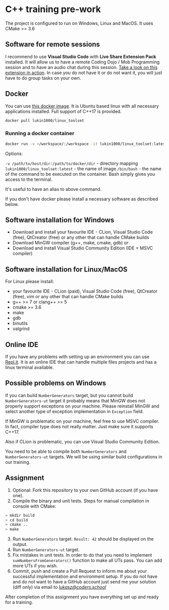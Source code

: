 # C++ training pre-work

The project is configured to run on Windows, Linux and MacOS. It uses CMake >= 3.6

## Software for remote sessions

I recommend to use **Visual Studio Code** with **Live Share Extension Pack** installed. It will allow us to have a remote Coding Dojo / Mob Programming session and to have an audio chat during this session. [Take a look on this extension in action](https://visualstudio.microsoft.com/pl/services/live-share/). In case you do not have it or do not want it, you will just have to do group tasks on your own.

## Docker 

You can use [this docker image](https://hub.docker.com/r/lukin1000/linux_toolset). It is Ubuntu based linux with all necessary applications installed. Full support of C++17 is provided.

```bash
docker pull lukin1000/linux_toolset
```

### Running a docker container

```bash
docker run -v ~/workspace/:/workspace -it lukin1000/linux_toolset:latest /bin/bash
```

Options:

`-v /path/to/host/dir:/path/to/docker/dir` - directory mapping
`lukin1000/linux_toolset:latest` - the name of image
`/bin/bash` - the name of the command to be executed on the container. Bash simply gives you access to the terminal. 

It's useful to have an alias to above command.

If you don't have docker please install a necessary software as described below.

## Software installation for Windows

- Download and install your favourite IDE - CLion, Visual Studio Code (free), QtCreator (free) or any other that can handle CMake builds
- Download MinGW compiler (g++, make, cmake, gdb)
or 
- Download and install Visual Studio Community Edition (IDE + MSVC compiler)

## Software installation for Linux/MacOS

For Linux please install:
- your favourite IDE - CLion (paid), Visual Studio Code (free), QtCreator (free), vim or any other that can handle CMake builds
- g++ >= 7 or clang++ >= 5
- cmake >= 3.6
- make
- gdb
- binutils
- valgrind

## Online IDE

If you have any problems with setting up an environment you can use [Repl.it](https://repl.it). It is an online IDE that can handle multiple files projects and has a linux terminal available.

## Possible problems on Windows

If you can build `NumberGenerators` target, but you cannot build `NumberGenerators-ut` target it probably means that MinGW does not properly support exceptions on your machine. Please reinstall MinGW and select another type of exception implementation in `Exception` field.

If MinGW is problematic on your machine, feel free to use MSVC compiler. In fact, compiler type does not really matter. Just make sure it supports C++17.

Also if CLion is problematic, you can use Visual Studio Community Edition.

You need to be able to compile both `NumberGenerators` and `NumberGenerators-ut` targets. We will be using similar build configurations in our training.

## Assignment

1. Optional: Fork this repository to your own GitHub account (if you have one).
2. Compile the binary and unit tests. Steps for manual compilation in console with CMake:

  ```bash
  > mkdir build
  > cd build
  > cmake ..
  > make
  ```

3. Run `NumberGenerators` target. `Result: 42` should be displayed on the output.
4. Run `NumberGenerators-ut` target.
5. Fix mistakes in unit tests. In order to do that you need to implement `sumNumbersFromGenerators()` function to make all UTs pass. You can add more UTs if you wish.
6. Commit, push and create a Pull Request to inform me about your successful implementation and environment setup. If you do not have and do not want to have a GitHub account just send me your solution (diff only) via email to *lukasz@coders.school*

After completion of this assignment you have everything set up and ready for a training.
